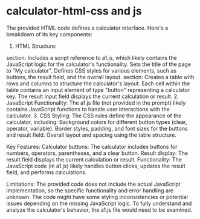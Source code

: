 # calculator-html-css and js
The provided HTML code defines a calculator interface. Here's a breakdown of its key components:

1. HTML Structure:
<head> section:
Includes a script reference to a1.js, which likely contains the JavaScript logic for the calculator's functionality.
Sets the title of the page to "My calculator".
Defines CSS styles for various elements, such as buttons, the result field, and the overall layout.  
<body> section:
Creates a table with rows and columns to structure the calculator's layout.
Each cell within the table contains an input element of type "button" representing a calculator key.
The result input field displays the current calculation or result.   
2. JavaScript Functionality:
The a1.js file (not provided in the prompt) likely contains JavaScript functions to handle user interactions with the calculator.
3. CSS Styling:
The CSS rules define the appearance of the calculator, including:
Background colors for different button types (clear, operator, variable).
Border styles, padding, and font sizes for the buttons and result field.
Overall layout and spacing using the table structure.

Key Features:
Calculator buttons: The calculator includes buttons for numbers, operators, parentheses, and a clear button.
Result display: The result field displays the current calculation or result.
Functionality: The JavaScript code (in a1.js) likely handles button clicks, updates the result field, and performs calculations.

Limitations:
The provided code does not include the actual JavaScript implementation, so the specific functionality and error handling are unknown.
The code might have some styling inconsistencies or potential issues depending on the missing JavaScript logic.
To fully understand and analyze the calculator's behavior, the a1.js file would need to be examined.
